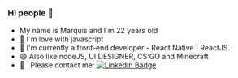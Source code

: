 ### Hi people 👋

- My name is Marquis and I´m 22 years old
- 💙 I´m love with javascript
- 🌱 I'm currently a front-end developer - React Native | ReactJS.
- 😄 Also like nodeJS, UI DESIGNER, CS:GO and Minecraft
- :email: &nbsp; Please contact me: [![Linkedin Badge](https://img.shields.io/badge/-MarquisAlexander-blue?style=flat-square&logo=Linkedin&logoColor=white&link=https://www.linkedin.com/in/marquis-alexander-8802a0164/)](https://www.linkedin.com/in/marquis-alexander-8802a0164/)
